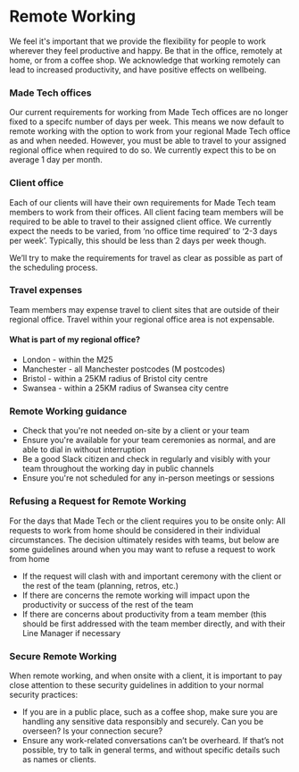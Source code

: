 # Remote Working

We feel it's important that we provide the flexibility for people to work wherever they feel productive and happy. Be that in the office, remotely at home, or from a coffee shop. We acknowledge that working remotely can lead to increased productivity, and have positive effects on wellbeing.

### Made Tech offices
Our current requirements for working from Made Tech offices are no longer fixed to a specifc number of days per week. This means we now default to remote working with the option to work from your regional Made Tech office as and when needed. 
However, you must be able to travel to your assigned regional office when required to do so. We currently expect this to be on average 1 day per month.

### Client office
Each of our clients will have their own requirements for Made Tech team members to work from their offices. All client facing team members will be required to be able to travel to their assigned client office. We currently expect the needs to be varied, from ‘no office time required’ to ‘2-3 days per week’. Typically, this should be less than 2 days per week though. 

We’ll try to make the requirements for travel as clear as possible as part of the scheduling process. 

### Travel expenses
Team members may expense travel to client sites that are outside of their regional office. Travel within your regional office area is not expensable. 

#### What is part of my regional office?
- London - within the M25
- Manchester - all Manchester postcodes (M postcodes)
- Bristol - within a 25KM radius of Bristol city centre 
- Swansea - within a 25KM radius of Swansea city centre


### Remote Working guidance
- Check that you're not needed on-site by a client or your team
- Ensure you're available for your team ceremonies as normal, and are able to dial in without interruption
- Be a good Slack citizen and check in regularly and visibly with your team throughout the working day in public channels
- Ensure you're not scheduled for any in-person meetings or sessions


### Refusing a Request for Remote Working

For the days that Made Tech or the client requires you to be onsite only:
All requests to work from home should be considered in their individual circumstances. The decision ultimately resides with teams, but below are some guidelines around when you may want to refuse a request to work from home

- If the request will clash with and important ceremony with the client or the rest of the team (planning, retros, etc.)
- If there are concerns the remote working will impact upon the productivity or success of the rest of the team
- If there are concerns about productivity from a team member (this should be first addressed with the team member directly, and with their Line Manager if necessary

### Secure Remote Working

When remote working, and when onsite with a client, it is important to pay close attention to these security guidelines in addition to your normal security practices:

- If you are in a public place, such as a coffee shop, make sure you are handling any sensitive data responsibly and securely. Can you be overseen? Is your connection secure?
 - Ensure any work-related conversations can’t be overheard. If that’s not possible, try to talk in general terms, and without specific details such as names or clients.
